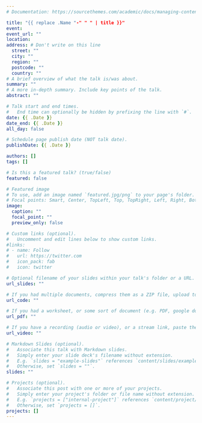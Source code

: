 ```yaml
---
# Documentation: https://sourcethemes.com/academic/docs/managing-content/

title: "{{ replace .Name "-" " " | title }}"
event:
event_url: ""
location:
address: # Don't write on this line
  street: ""
  city: ""
  region: ""
  postcode: ""
  country: ""
# A brief overview of what the talk is/was about.
summary: ""
# A more in-depth summary. Include key points of the talk.
abstract: ""

# Talk start and end times.
#   End time can optionally be hidden by prefixing the line with `#`.
date: {{ .Date }}
date_end: {{ .Date }}
all_day: false

# Schedule page publish date (NOT talk date).
publishDate: {{ .Date }}

authors: []
tags: []

# Is this a featured talk? (true/false)
featured: false

# Featured image
# To use, add an image named `featured.jpg/png` to your page's folder.
# Focal points: Smart, Center, TopLeft, Top, TopRight, Left, Right, BottomLeft, Bottom, BottomRight.
image:
  caption: ""
  focal_point: ""
  preview_only: false

# Custom links (optional).
#   Uncomment and edit lines below to show custom links.
#links:
# - name: Follow
#   url: https://twitter.com
#   icon_pack: fab
#   icon: twitter

# Optional filename of your slides within your talk's folder or a URL.
url_slides: ""

# If you had multiple documents, compress them as a ZIP file, upload to https://dmca.gripe, and paste the link between the quotes:
url_code: ""

# If you had a worksheet, or some sort of document (e.g. PDF, google doc, etc.), past the link between the quotes:
url_pdf: ""

# If you have a recording (audio or video), or a stream link, paste the link between the quotes:
url_video: ""

# Markdown Slides (optional).
#   Associate this talk with Markdown slides.
#   Simply enter your slide deck's filename without extension.
#   E.g. `slides = "example-slides"` references `content/slides/example-slides.md`.
#   Otherwise, set `slides = ""`.
slides: ""

# Projects (optional).
#   Associate this post with one or more of your projects.
#   Simply enter your project's folder or file name without extension.
#   E.g. `projects = ["internal-project"]` references `content/project/deep-learning/index.md`.
#   Otherwise, set `projects = []`.
projects: []
---
```

